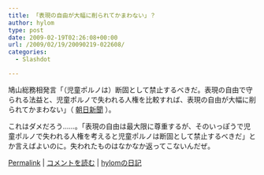 ```yaml
---
title: 「表現の自由が大幅に削られてかまわない」？
author: hylom
type: post
date: 2009-02-19T02:26:08+00:00
url: /2009/02/19/20090219-022608/
categories:
  - Slashdot

---
```

鳩山総務相発言「（児童ポルノは）断固として禁止するべきだ。表現の自由で守られる法益と、児童ポルノで失われる人権を比較すれば、表現の自由が大幅に削られてかまわない」（   [朝日新聞][1] ）。

これはダメだろう……。「表現の自由は最大限に尊重するが、そのいっぽうで児童ポルノで失われる人権を考えると児童ポルノは断固として禁止するべきだ」とか言えばよいのに。失われたものはなかなか返ってこないんだぜ。

  [Permalink][2] |   [コメントを読む][3] |   [hylomの日記][4]

 [1]: http://www.asahi.com/politics/update/0218/TKY200902180297.html
 [2]: http://slashdot.jp/~hylom/journal/467929
 [3]: http://slashdot.jp/~hylom/journal/467929#acomments
 [4]: http://slashdot.jp/~hylom/journal/